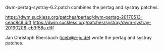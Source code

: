 dwm-pertag-systray-6.2.patch combines the pertag and systray patches.

https://dwm.suckless.org/patches/pertag/dwm-pertag-20170513-ceac8c9.diff
https://dwm.suckless.org/patches/systray/dwm-systray-20190208-cb3f58a.diff

Jan Christoph Ebersbach (jceb@e-jc.de) wrote the pertag and systray patches.

